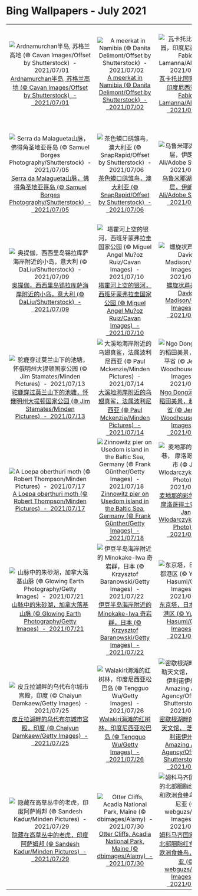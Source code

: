 # Bing Wallpapers - July 2021

| | | | |
|:-------------------------:|:-------------------------:|:-------------------------:|:-------------------------:|
| ![Ardnamurchan半岛, 苏格兰高地 (© Cavan Images/Offset by Shutterstock)  -  2021/07/01](https://cn.bing.com/th?id=OHR.PortuairkBay_ZH-CN5255529820_UHD.jpg&w=480)[Ardnamurchan半岛, 苏格兰高地 (© Cavan Images/Offset by Shutterstock)  -  2021/07/01](https://cn.bing.com/th?id=OHR.PortuairkBay_ZH-CN5255529820_UHD.jpg) | ![A meerkat in Namibia (© Danita Delimont/Offset by Shutterstock)  -  2021/07/02](https://cn.bing.com/th?id=OHR.ShyFive_ZH-CN0542113860_UHD.jpg&w=480)[A meerkat in Namibia (© Danita Delimont/Offset by Shutterstock)  -  2021/07/02](https://cn.bing.com/th?id=OHR.ShyFive_ZH-CN0542113860_UHD.jpg) | ![瓦卡托比国家公园，印度尼西亚 (© Fabio Lamanna/Alamy)  -  2021/07/03](https://cn.bing.com/th?id=OHR.WakatobiNP_ZH-CN0672859436_UHD.jpg&w=480)[瓦卡托比国家公园，印度尼西亚 (© Fabio Lamanna/Alamy)  -  2021/07/03](https://cn.bing.com/th?id=OHR.WakatobiNP_ZH-CN0672859436_UHD.jpg) | ![阿尔高阿尔卑斯山脉的Schrecksee湖，德国巴伐利亚 (© Andreas Hagspiel/EyeEm/Getty Images)  -  2021/07/04](https://cn.bing.com/th?id=OHR.LakeSchreckseeBY_ZH-CN0786328970_UHD.jpg&w=480)[阿尔高阿尔卑斯山脉的Schrecksee湖，德国巴伐利亚 (© Andreas Hagspiel/EyeEm/Getty Images)  -  2021/07/04](https://cn.bing.com/th?id=OHR.LakeSchreckseeBY_ZH-CN0786328970_UHD.jpg) |
| ![Serra da Malagueta山脉，佛得角圣地亚哥岛 (© Samuel Borges Photography/Shutterstock)  -  2021/07/05](https://cn.bing.com/th?id=OHR.SerraMalagueta_ZH-CN4592152973_UHD.jpg&w=480)[Serra da Malagueta山脉，佛得角圣地亚哥岛 (© Samuel Borges Photography/Shutterstock)  -  2021/07/05](https://cn.bing.com/th?id=OHR.SerraMalagueta_ZH-CN4592152973_UHD.jpg) | ![茶色蟆口鸱雏鸟，澳大利亚 (© SnapRapid/Offset by Shutterstock)  -  2021/07/06](https://cn.bing.com/th?id=OHR.TawnyFrogmouth_ZH-CN4722501936_UHD.jpg&w=480)[茶色蟆口鸱雏鸟，澳大利亚 (© SnapRapid/Offset by Shutterstock)  -  2021/07/06](https://cn.bing.com/th?id=OHR.TawnyFrogmouth_ZH-CN4722501936_UHD.jpg) | ![乌鲁米耶湖中的岩层，伊朗 (© Ali/Adobe Stock)  -  2021/07/07](https://cn.bing.com/th?id=OHR.LakeUrmia_ZH-CN4941337431_UHD.jpg&w=480)[乌鲁米耶湖中的岩层，伊朗 (© Ali/Adobe Stock)  -  2021/07/07](https://cn.bing.com/th?id=OHR.LakeUrmia_ZH-CN4941337431_UHD.jpg) | ![阿巴拉契亚国家步道,新泽西州斯托克斯州立森林 (© Frank DeBonis/Getty Images)  -  2021/07/08](https://cn.bing.com/th?id=OHR.AppalachianTrail_ZH-CN5076145300_UHD.jpg&w=480)[阿巴拉契亚国家步道,新泽西州斯托克斯州立森林 (© Frank DeBonis/Getty Images)  -  2021/07/08](https://cn.bing.com/th?id=OHR.AppalachianTrail_ZH-CN5076145300_UHD.jpg) |
| ![奥提伽，西西里岛锡拉库萨海岸附近的小岛，意大利 (© DaLiu/Shutterstock)  -  2021/07/09](https://cn.bing.com/th?id=OHR.Ortygia_ZH-CN5237934114_UHD.jpg&w=480)[奥提伽，西西里岛锡拉库萨海岸附近的小岛，意大利 (© DaLiu/Shutterstock)  -  2021/07/09](https://cn.bing.com/th?id=OHR.Ortygia_ZH-CN5237934114_UHD.jpg) | ![塔霍河上空的银河，西班牙蒙弗拉圭国家公园 (© Miguel Angel Mu?oz Ruiz/Cavan Images)  -  2021/07/10](https://cn.bing.com/th?id=OHR.MonfragueNationalPark_ZH-CN5421553314_UHD.jpg&w=480)[塔霍河上空的银河，西班牙蒙弗拉圭国家公园 (© Miguel Angel Mu?oz Ruiz/Cavan Images)  -  2021/07/10](https://cn.bing.com/th?id=OHR.MonfragueNationalPark_ZH-CN5421553314_UHD.jpg) | ![螺旋状芦荟 (© David Madison/Getty Images)  -  2021/07/11](https://cn.bing.com/th?id=OHR.SpiralAloe_ZH-CN5594814833_UHD.jpg&w=480)[螺旋状芦荟 (© David Madison/Getty Images)  -  2021/07/11](https://cn.bing.com/th?id=OHR.SpiralAloe_ZH-CN5594814833_UHD.jpg) | ![海浪撞击费尔盖拉什灯塔，葡萄牙波尔图 (© Stephan Zirwes/Offset by Shutterstock)  -  2021/07/12](https://cn.bing.com/th?id=OHR.LighthouseWave_ZH-CN5731015881_UHD.jpg&w=480)[海浪撞击费尔盖拉什灯塔，葡萄牙波尔图 (© Stephan Zirwes/Offset by Shutterstock)  -  2021/07/12](https://cn.bing.com/th?id=OHR.LighthouseWave_ZH-CN5731015881_UHD.jpg) |
| ![驼鹿穿过莫兰山下的池塘，怀俄明州大提顿国家公园 (© Jim Stamates/Minden Pictures)  -  2021/07/13](https://cn.bing.com/th?id=OHR.MooseVelvet_ZH-CN5891459899_UHD.jpg&w=480)[驼鹿穿过莫兰山下的池塘，怀俄明州大提顿国家公园 (© Jim Stamates/Minden Pictures)  -  2021/07/13](https://cn.bing.com/th?id=OHR.MooseVelvet_ZH-CN5891459899_UHD.jpg) | ![大溪地海岸附近的乌翅真鲨，法属波利尼西亚 (© Paul Mckenzie/Minden Pictures)  -  2021/07/14](https://cn.bing.com/th?id=OHR.SharkAwareness_ZH-CN6069597614_UHD.jpg&w=480)[大溪地海岸附近的乌翅真鲨，法属波利尼西亚 (© Paul Mckenzie/Minden Pictures)  -  2021/07/14](https://cn.bing.com/th?id=OHR.SharkAwareness_ZH-CN6069597614_UHD.jpg) | ![Ngo Dong河两岸的稻田美景，越南宁平省 (© Jeremy Woodhouse/Getty Images)  -  2021/07/15](https://cn.bing.com/th?id=OHR.NgoDong_ZH-CN6211342982_UHD.jpg&w=480)[Ngo Dong河两岸的稻田美景，越南宁平省 (© Jeremy Woodhouse/Getty Images)  -  2021/07/15](https://cn.bing.com/th?id=OHR.NgoDong_ZH-CN6211342982_UHD.jpg) | ![Mont Choisy Beach, Mauritius (© Robert Harding World Imagery/Offset by Shutterstock)  -  2021/07/16](https://cn.bing.com/th?id=OHR.MontChoisy_ZH-CN5381112230_UHD.jpg&w=480)[Mont Choisy Beach, Mauritius (© Robert Harding World Imagery/Offset by Shutterstock)  -  2021/07/16](https://cn.bing.com/th?id=OHR.MontChoisy_ZH-CN5381112230_UHD.jpg) |
| ![A Loepa oberthuri moth (© Robert Thompson/Minden Pictures)  -  2021/07/17](https://cn.bing.com/th?id=OHR.LoepaOberthuri_ZH-CN6569643505_UHD.jpg&w=480)[A Loepa oberthuri moth (© Robert Thompson/Minden Pictures)  -  2021/07/17](https://cn.bing.com/th?id=OHR.LoepaOberthuri_ZH-CN6569643505_UHD.jpg) | ![Zinnowitz pier on Usedom island in the Baltic Sea, Germany (© Frank Günther/Getty Images)  -  2021/07/18](https://cn.bing.com/th?id=OHR.ZinnowitzSeebruecke_ZH-CN6706198565_UHD.jpg&w=480)[Zinnowitz pier on Usedom island in the Baltic Sea, Germany (© Frank Günther/Getty Images)  -  2021/07/18](https://cn.bing.com/th?id=OHR.ZinnowitzSeebruecke_ZH-CN6706198565_UHD.jpg) | ![麦地那的彩色小巷， 摩洛哥得土安市 (© Jan Wlodarczyk/eStock Photo)  -  2021/07/19](https://cn.bing.com/th?id=OHR.Tetouan_ZH-CN6795834080_UHD.jpg&w=480)[麦地那的彩色小巷， 摩洛哥得土安市 (© Jan Wlodarczyk/eStock Photo)  -  2021/07/19](https://cn.bing.com/th?id=OHR.Tetouan_ZH-CN6795834080_UHD.jpg) | ![月球的高清合成影像 (© Prathamesh Jaju)  -  2021/07/20](https://cn.bing.com/th?id=OHR.PrathameshJaju_ZH-CN2207606082_UHD.jpg&w=480)[月球的高清合成影像 (© Prathamesh Jaju)  -  2021/07/20](https://cn.bing.com/th?id=OHR.PrathameshJaju_ZH-CN2207606082_UHD.jpg) |
| ![山脉中的朱砂湖，加拿大落基山脉 (© Glowing Earth Photography/Getty Images)  -  2021/07/21](https://cn.bing.com/th?id=OHR.VermilionLakes_ZH-CN3446257764_UHD.jpg&w=480)[山脉中的朱砂湖，加拿大落基山脉 (© Glowing Earth Photography/Getty Images)  -  2021/07/21](https://cn.bing.com/th?id=OHR.VermilionLakes_ZH-CN3446257764_UHD.jpg) | ![伊豆半岛海岸附近的 Minokake-Iwa 奇岩群，日本 (© Krzysztof Baranowski/Getty Images)  -  2021/07/22](https://cn.bing.com/th?id=OHR.MinokakeRocks_ZH-CN2474262090_UHD.jpg&w=480)[伊豆半岛海岸附近的 Minokake-Iwa 奇岩群，日本 (© Krzysztof Baranowski/Getty Images)  -  2021/07/22](https://cn.bing.com/th?id=OHR.MinokakeRocks_ZH-CN2474262090_UHD.jpg) | ![东京塔，日本东京都港区 (© Yukinori Hasumi/Getty Images)  -  2021/07/23](https://cn.bing.com/th?id=OHR.TokyoMetropolis_ZH-CN2580870845_UHD.jpg&w=480)[东京塔，日本东京都港区 (© Yukinori Hasumi/Getty Images)  -  2021/07/23](https://cn.bing.com/th?id=OHR.TokyoMetropolis_ZH-CN2580870845_UHD.jpg) | ![Javan tree frogs sitting together on a stalk in Indonesia (© SnapRapid/Offset by Shutterstock)  -  2021/07/24](https://cn.bing.com/th?id=OHR.JavanCousins_ZH-CN2694602511_UHD.jpg&w=480)[Javan tree frogs sitting together on a stalk in Indonesia (© SnapRapid/Offset by Shutterstock)  -  2021/07/24](https://cn.bing.com/th?id=OHR.JavanCousins_ZH-CN2694602511_UHD.jpg) |
| ![皮丘拉湖畔的乌代布尔城市宫殿，印度 (© Chaiyun Damkaew/Getty Images)  -  2021/07/25](https://cn.bing.com/th?id=OHR.CityPalaceUdaipur_ZH-CN2773121437_UHD.jpg&w=480)[皮丘拉湖畔的乌代布尔城市宫殿，印度 (© Chaiyun Damkaew/Getty Images)  -  2021/07/25](https://cn.bing.com/th?id=OHR.CityPalaceUdaipur_ZH-CN2773121437_UHD.jpg) | ![Walakiri海滩的红树林，印度尼西亚松巴岛 (© Tengguo Wu/Getty Images)  -  2021/07/26](https://cn.bing.com/th?id=OHR.DancingTrees_ZH-CN2946844631_UHD.jpg&w=480)[Walakiri海滩的红树林，印度尼西亚松巴岛 (© Tengguo Wu/Getty Images)  -  2021/07/26](https://cn.bing.com/th?id=OHR.DancingTrees_ZH-CN2946844631_UHD.jpg) | ![密歇根湖畔的阿德勒天文馆， 芝加哥伊利诺伊州 (© Amazing Aerial Agency/Offset by Shutterstock)  -  2021/07/27](https://cn.bing.com/th?id=OHR.AdlerPlanetarium_ZH-CN3108653374_UHD.jpg&w=480)[密歇根湖畔的阿德勒天文馆， 芝加哥伊利诺伊州 (© Amazing Aerial Agency/Offset by Shutterstock)  -  2021/07/27](https://cn.bing.com/th?id=OHR.AdlerPlanetarium_ZH-CN3108653374_UHD.jpg) | ![珊瑚礁周围的丝鳍拟花鮨鱼群，澳大利亚昆士兰大堡礁 (© Gary Bell/Minden Pictures)  -  2021/07/28](https://cn.bing.com/th?id=OHR.SeaGoldie_ZH-CN3208818667_UHD.jpg&w=480)[珊瑚礁周围的丝鳍拟花鮨鱼群，澳大利亚昆士兰大堡礁 (© Gary Bell/Minden Pictures)  -  2021/07/28](https://cn.bing.com/th?id=OHR.SeaGoldie_ZH-CN3208818667_UHD.jpg) |
| ![隐藏在高草丛中的老虎，印度阿萨姆邦 (© Sandesh Kadur/Minden Pictures)  -  2021/07/29](https://cn.bing.com/th?id=OHR.PantheraTigris_ZH-CN3331361509_UHD.jpg&w=480)[隐藏在高草丛中的老虎，印度阿萨姆邦 (© Sandesh Kadur/Minden Pictures)  -  2021/07/29](https://cn.bing.com/th?id=OHR.PantheraTigris_ZH-CN3331361509_UHD.jpg) | ![Otter Cliffs, Acadia National Park, Maine (© dbimages/Alamy)  -  2021/07/30](https://cn.bing.com/th?id=OHR.OtterCliff_ZH-CN3062794263_UHD.jpg&w=480)[Otter Cliffs, Acadia National Park, Maine (© dbimages/Alamy)  -  2021/07/30](https://cn.bing.com/th?id=OHR.OtterCliff_ZH-CN3062794263_UHD.jpg) | ![姆科马齐国家公园的北部胭脂红食蜂鸟和欧洲食蜂鸟，坦桑尼亚 (© webguzs/Getty Images)  -  2021/07/31](https://cn.bing.com/th?id=OHR.TanzaniaBeeEater_ZH-CN3246625733_UHD.jpg&w=480)[姆科马齐国家公园的北部胭脂红食蜂鸟和欧洲食蜂鸟，坦桑尼亚 (© webguzs/Getty Images)  -  2021/07/31](https://cn.bing.com/th?id=OHR.TanzaniaBeeEater_ZH-CN3246625733_UHD.jpg) |  |
